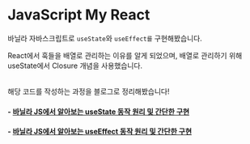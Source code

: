 # JavaScript My React
바닐라 자바스크립트로 `useState`와 `useEffect를` 구현해봤습니다.

React에서 훅들을 배열로 관리하는 이유를 알게 되었으며, 배열로 관리하기 위해 useState에서 Closure 개념을 사용했습니다.
<br/>
<br/>

해당 코드를 작성하는 과정을 블로그로 정리해봤습니다!


#### - [바닐라 JS에서 알아보는 useState 동작 원리 및 간단한 구현](https://llddang-blog.tistory.com/67)
#### - [바닐라 JS에서 알아보는 useEffect 동작 원리 및 간단한 구현](https://llddang-blog.tistory.com/69)
